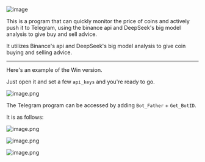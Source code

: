 ![image](https://github.com/user-attachments/assets/b88b9969-f59c-4766-a02b-97b081a71f8f)


 This is a program that can quickly monitor the price of coins and actively push it to Telegram, using the binance api and DeepSeek's big model analysis to give buy and sell advice.

 It utilizes Binance's api and DeepSeek's big model analysis to give coin buying and selling advice.

---

 Here's an example of the Win version.

 Just open it and set a few `api_keys` and you're ready to go.

![image.png](attachment:4d26f480-08c5-4882-ba48-55b064c5316a:image.png)

 The Telegram program can be accessed by adding `Bot_Father` + `Get_BotID`.

 It is as follows:

![image.png](attachment:c8be7888-439e-4ba8-8d3e-2ccd859d8aa6:image.png)

![image.png](attachment:6d671953-39b6-42c4-a852-5c328043f6fe:image.png)

![image.png](attachment:85c90552-4178-4cf9-ac1c-6c442c7830d9:image.png)
